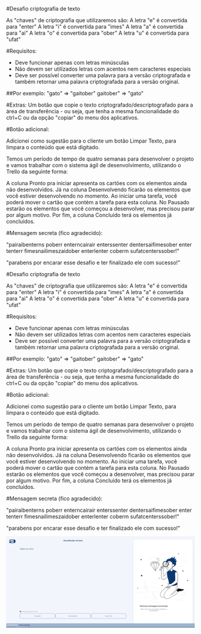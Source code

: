 
#Desafio criptografia de texto

As "chaves" de criptografia que utilizaremos são:
A letra "e" é convertida para "enter"
A letra "i" é convertida para "imes"
A letra "a" é convertida para "ai"
A letra "o" é convertida para "ober"
A letra "u" é convertida para "ufat"


#Requisitos:
- Deve funcionar apenas com letras minúsculas
- Não devem ser utilizados letras com acentos nem caracteres especiais
- Deve ser possível converter uma palavra para a versão criptografada e também retornar uma palavra criptografada para a versão original.


##Por exemplo:
"gato" => "gaitober"
gaitober" => "gato"


#Extras:
   Um botão que copie o texto criptografado/descriptografado para a área de transferência - ou seja, que tenha a mesma funcionalidade do ctrl+C ou da opção "copiar" do menu dos aplicativos.

#Botão adicional:

  Adicionei como sugestão para o cliente um botão Limpar Texto, para limpara o conteúdo que está digitado.
 

Temos um período de tempo de quatro semanas para desenvolver o projeto e vamos trabalhar com o sistema ágil de desenvolvimento, utilizando o Trello da seguinte forma:

   A coluna Pronto pra iniciar apresenta os cartões com os elementos ainda não desenvolvidos.
Já na coluna Desenvolvendo ficarão os elementos que você estiver desenvolvendo no momento. Ao iniciar uma tarefa, você poderá mover o cartão que contém a tarefa para esta coluna.
No Pausado estarão os elementos que você começou a desenvolver, mas precisou parar por algum motivo.
Por fim, a coluna Concluído terá os elementos já concluídos.

#Mensagem secreta (fico agradecido):

"pairaibenterns poberr enterncairair enterssenter dentersaifimesober enter tenterr fimesnailimeszaidober enterlenter coberm sufatcenterssober!"

"parabens por encarar esse desafio e ter finalizado ele com sucesso!"


#Desafio criptografia de texto

As "chaves" de criptografia que utilizaremos são:
A letra "e" é convertida para "enter"
A letra "i" é convertida para "imes"
A letra "a" é convertida para "ai"
A letra "o" é convertida para "ober"
A letra "u" é convertida para "ufat"


#Requisitos:
- Deve funcionar apenas com letras minúsculas
- Não devem ser utilizados letras com acentos nem caracteres especiais
- Deve ser possível converter uma palavra para a versão criptografada e também retornar uma palavra criptografada para a versão original.


##Por exemplo:
"gato" => "gaitober"
gaitober" => "gato"


#Extras:
   Um botão que copie o texto criptografado/descriptografado para a área de transferência - ou seja, que tenha a mesma funcionalidade do ctrl+C ou da opção "copiar" do menu dos aplicativos.

#Botão adicional:

  Adicionei como sugestão para o cliente um botão Limpar Texto, para limpara o conteúdo que está digitado.
 

Temos um período de tempo de quatro semanas para desenvolver o projeto e vamos trabalhar com o sistema ágil de desenvolvimento, utilizando o Trello da seguinte forma:

   A coluna Pronto pra iniciar apresenta os cartões com os elementos ainda não desenvolvidos.
Já na coluna Desenvolvendo ficarão os elementos que você estiver desenvolvendo no momento. Ao iniciar uma tarefa, você poderá mover o cartão que contém a tarefa para esta coluna.
No Pausado estarão os elementos que você começou a desenvolver, mas precisou parar por algum motivo.
Por fim, a coluna Concluído terá os elementos já concluídos.

#Mensagem secreta (fico agradecido):

"pairaibenterns poberr enterncairair enterssenter dentersaifimesober enter tenterr fimesnailimeszaidober enterlenter coberm sufatcenterssober!"

"parabens por encarar esse desafio e ter finalizado ele com sucesso!"

![page project](/Imagens/page.png)